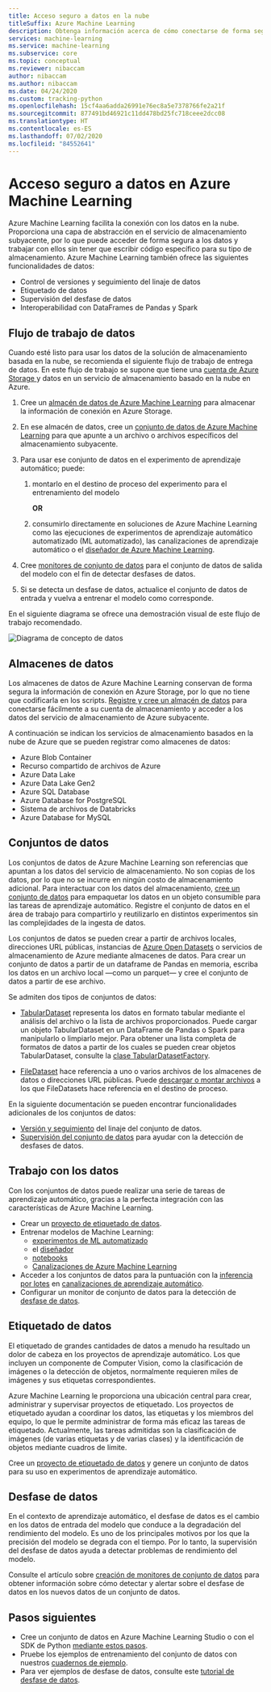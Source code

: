 ```yaml
---
title: Acceso seguro a datos en la nube
titleSuffix: Azure Machine Learning
description: Obtenga información acerca de cómo conectarse de forma segura a los datos en Azure Machine Learning y cómo usar conjuntos de datos y almacenes de datos para tareas de Machine Learning. Los almacenes de datos pueden almacenar datos de blobs de Azure, Azure Data Lake Gen 1 y 2, bases de datos SQL, Databricks, etc.
services: machine-learning
ms.service: machine-learning
ms.subservice: core
ms.topic: conceptual
ms.reviewer: nibaccam
author: nibaccam
ms.author: nibaccam
ms.date: 04/24/2020
ms.custom: tracking-python
ms.openlocfilehash: 15cf4aa6adda26991e76ec8a5e7378766fe2a21f
ms.sourcegitcommit: 877491bd46921c11dd478bd25fc718ceee2dcc08
ms.translationtype: HT
ms.contentlocale: es-ES
ms.lasthandoff: 07/02/2020
ms.locfileid: "84552641"
---
```

# <a name="secure-data-access-in-azure-machine-learning"></a>Acceso seguro a datos en Azure Machine Learning

Azure Machine Learning facilita la conexión con los datos en la nube.  Proporciona una capa de abstracción en el servicio de almacenamiento subyacente, por lo que puede acceder de forma segura a los datos y trabajar con ellos sin tener que escribir código específico para su tipo de almacenamiento. Azure Machine Learning también ofrece las siguientes funcionalidades de datos:

*    Control de versiones y seguimiento del linaje de datos
*    Etiquetado de datos 
*    Supervisión del desfase de datos
*    Interoperabilidad con DataFrames de Pandas y Spark

## <a name="data-workflow"></a>Flujo de trabajo de datos

Cuando esté listo para usar los datos de la solución de almacenamiento basada en la nube, se recomienda el siguiente flujo de trabajo de entrega de datos. En este flujo de trabajo se supone que tiene una [cuenta de Azure Storage ](https://docs.microsoft.com/azure/storage/common/storage-quickstart-create-account?tabs=azure-portal) y datos en un servicio de almacenamiento basado en la nube en Azure. 

1. Cree un [almacén de datos de Azure Machine Learning](#datastores) para almacenar la información de conexión en Azure Storage.

2. En ese almacén de datos, cree un [conjunto de datos de Azure Machine Learning](#datasets) para que apunte a un archivo o archivos específicos del almacenamiento subyacente. 

3. Para usar ese conjunto de datos en el experimento de aprendizaje automático; puede:
    1. montarlo en el destino de proceso del experimento para el entrenamiento del modelo

        **OR** 

    1. consumirlo directamente en soluciones de Azure Machine Learning como las ejecuciones de experimentos de aprendizaje automático automatizado (ML automatizado), las canalizaciones de aprendizaje automático o el [diseñador de Azure Machine Learning](concept-designer.md).

4. Cree [monitores de conjunto de datos](#data-drift) para el conjunto de datos de salida del modelo con el fin de detectar desfases de datos. 

5. Si se detecta un desfase de datos, actualice el conjunto de datos de entrada y vuelva a entrenar el modelo como corresponde.

En el siguiente diagrama se ofrece una demostración visual de este flujo de trabajo recomendado.

![Diagrama de concepto de datos](./media/concept-data/data-concept-diagram.svg)

## <a name="datastores"></a>Almacenes de datos

Los almacenes de datos de Azure Machine Learning conservan de forma segura la información de conexión en Azure Storage, por lo que no tiene que codificarla en los scripts. [Registre y cree un almacén de datos](how-to-access-data.md) para conectarse fácilmente a su cuenta de almacenamiento y acceder a los datos del servicio de almacenamiento de Azure subyacente. 

A continuación se indican los servicios de almacenamiento basados en la nube de Azure que se pueden registrar como almacenes de datos:

+ Azure Blob Container
+ Recurso compartido de archivos de Azure
+ Azure Data Lake
+ Azure Data Lake Gen2
+ Azure SQL Database
+ Azure Database for PostgreSQL
+ Sistema de archivos de Databricks
+ Azure Database for MySQL

## <a name="datasets"></a>Conjuntos de datos

Los conjuntos de datos de Azure Machine Learning son referencias que apuntan a los datos del servicio de almacenamiento. No son copias de los datos, por lo que no se incurre en ningún costo de almacenamiento adicional. Para interactuar con los datos del almacenamiento, [cree un conjunto de datos](how-to-create-register-datasets.md) para empaquetar los datos en un objeto consumible para las tareas de aprendizaje automático. Registre el conjunto de datos en el área de trabajo para compartirlo y reutilizarlo en distintos experimentos sin las complejidades de la ingesta de datos.

Los conjuntos de datos se pueden crear a partir de archivos locales, direcciones URL públicas, instancias de [Azure Open Datasets](https://azure.microsoft.com/services/open-datasets/) o servicios de almacenamiento de Azure mediante almacenes de datos. Para crear un conjunto de datos a partir de un dataframe de Pandas en memoria, escriba los datos en un archivo local —como un parquet— y cree el conjunto de datos a partir de ese archivo.  

Se admiten dos tipos de conjuntos de datos: 
+ [TabularDataset](https://docs.microsoft.com/python/api/azureml-core/azureml.data.tabulardataset?view=azure-ml-py) representa los datos en formato tabular mediante el análisis del archivo o la lista de archivos proporcionados. Puede cargar un objeto TabularDataset en un DataFrame de Pandas o Spark para manipularlo o limpiarlo mejor. Para obtener una lista completa de formatos de datos a partir de los cuales se pueden crear objetos TabularDataset, consulte la [clase TabularDatasetFactory](https://aka.ms/tabulardataset-api-reference).

+ [FileDataset](https://docs.microsoft.com/python/api/azureml-core/azureml.data.file_dataset.filedataset?view=azure-ml-py) hace referencia a uno o varios archivos de los almacenes de datos o direcciones URL públicas. Puede [descargar o montar archivos](how-to-train-with-datasets.md#mount-files-to-remote-compute-targets) a los que FileDatasets hace referencia en el destino de proceso.

En la siguiente documentación se pueden encontrar funcionalidades adicionales de los conjuntos de datos:

+ [Versión y seguimiento](how-to-version-track-datasets.md) del linaje del conjunto de datos.
+ [Supervisión del conjunto de datos](how-to-monitor-datasets.md) para ayudar con la detección de desfases de datos.    

## <a name="work-with-your-data"></a>Trabajo con los datos

Con los conjuntos de datos puede realizar una serie de tareas de aprendizaje automático, gracias a la perfecta integración con las características de Azure Machine Learning. 

+ Crear un [proyecto de etiquetado de datos](#label).
+ Entrenar modelos de Machine Learning:
     + [experimentos de ML automatizado](how-to-use-automated-ml-for-ml-models.md)
     + el [diseñador](tutorial-designer-automobile-price-train-score.md#import-data)
     + [notebooks](how-to-train-with-datasets.md)
     + [Canalizaciones de Azure Machine Learning](how-to-create-your-first-pipeline.md)
+ Acceder a los conjuntos de datos para la puntuación con la [inferencia por lotes](how-to-use-parallel-run-step.md) en [canalizaciones de aprendizaje automático](how-to-create-your-first-pipeline.md).
+ Configurar un monitor de conjunto de datos para la detección de [desfase de datos](#drift).

<a name="label"></a>

## <a name="data-labeling"></a>Etiquetado de datos

El etiquetado de grandes cantidades de datos a menudo ha resultado un dolor de cabeza en los proyectos de aprendizaje automático. Los que incluyen un componente de Computer Vision, como la clasificación de imágenes o la detección de objetos, normalmente requieren miles de imágenes y sus etiquetas correspondientes.

Azure Machine Learning le proporciona una ubicación central para crear, administrar y supervisar proyectos de etiquetado. Los proyectos de etiquetado ayudan a coordinar los datos, las etiquetas y los miembros del equipo, lo que le permite administrar de forma más eficaz las tareas de etiquetado. Actualmente, las tareas admitidas son la clasificación de imágenes (de varias etiquetas y de varias clases) y la identificación de objetos mediante cuadros de límite.

Cree un [proyecto de etiquetado de datos](how-to-create-labeling-projects.md) y genere un conjunto de datos para su uso en experimentos de aprendizaje automático.

<a name="drift"></a>

## <a name="data-drift"></a>Desfase de datos

En el contexto de aprendizaje automático, el desfase de datos es el cambio en los datos de entrada del modelo que conduce a la degradación del rendimiento del modelo. Es uno de los principales motivos por los que la precisión del modelo se degrada con el tiempo. Por lo tanto, la supervisión del desfase de datos ayuda a detectar problemas de rendimiento del modelo.

Consulte el artículo sobre [creación de monitores de conjunto de datos](how-to-monitor-datasets.md) para obtener información sobre cómo detectar y alertar sobre el desfase de datos en los nuevos datos de un conjunto de datos.

## <a name="next-steps"></a>Pasos siguientes 

+ Cree un conjunto de datos en Azure Machine Learning Studio o con el SDK de Python [mediante estos pasos](how-to-create-register-datasets.md).
+ Pruebe los ejemplos de entrenamiento del conjunto de datos con nuestros [cuadernos de ejemplo](https://aka.ms/dataset-tutorial).
+ Para ver ejemplos de desfase de datos, consulte este [tutorial de desfase de datos](https://aka.ms/datadrift-notebook).

